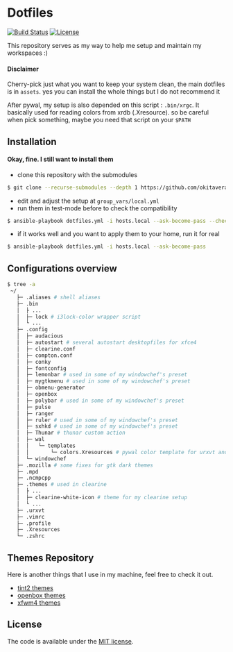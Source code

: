 # Dotfiles

[![Build Status](https://travis-ci.com/okitavera/dotfiles.svg?branch=master)](https://travis-ci.com/okitavera/dotfiles)
[![License](https://img.shields.io/badge/license-MIT-blue.svg)](LICENSE)

This repository serves as my way to help me setup and maintain my workspaces :)

#### Disclaimer

Cherry-pick just what you want to keep your system clean, the main dotfiles is in `assets`.
yes you can install the whole things but I do not recommend it

After pywal, my setup is also depended on this script : `.bin/xrgc`.
It basically used for reading colors from xrdb (.Xresource). so be careful when pick something, maybe you need that script on your `$PATH`

## Installation

#### Okay, fine. I still want to install them

- clone this repository with the submodules

```bash
$ git clone --recurse-submodules --depth 1 https://github.com/okitavera/dotfiles
```

- edit and adjust the setup at `group_vars/local.yml`
- run them in test-mode before to check the compatibility

```bash
$ ansible-playbook dotfiles.yml -i hosts.local --ask-become-pass --check
```

- if it works well and you want to apply them to your home, run it for real

```bash
$ ansible-playbook dotfiles.yml -i hosts.local --ask-become-pass
```

## Configurations overview

```bash
$ tree -a
 ~/
   ├─ .aliases # shell aliases
   ├─ .bin
   │  ├ ...
   │  ├─ lock # i3lock-color wrapper script
   │  └ ...
   ├─ .config
   │  ├─ audacious
   │  ├─ autostart # several autostart desktopfiles for xfce4
   │  ├─ clearine.conf
   │  ├─ compton.conf
   │  ├─ conky
   │  ├─ fontconfig
   │  ├─ lemonbar # used in some of my windowchef's preset
   │  ├─ mygtkmenu # used in some of my windowchef's preset
   │  ├─ obmenu-generator
   │  ├─ openbox
   │  ├─ polybar # used in some of my windowchef's preset
   │  ├─ pulse
   │  ├─ ranger
   │  ├─ ruler # used in some of my windowchef's preset
   │  ├─ sxhkd # used in some of my windowchef's preset
   │  ├─ Thunar # thunar custom action
   │  ├─ wal
   │  │   └─ templates
   │  │       └─ colors.Xresources # pywal color template for urxvt and rofi
   │  └─ windowchef
   ├─ .mozilla # some fixes for gtk dark themes
   ├─ .mpd
   ├─ .ncmpcpp
   ├─ .themes # used in clearine
   │  ├ ...
   │  ├─ clearine-white-icon # theme for my clearine setup
   │  └ ...
   ├─ .urxvt
   ├─ .vimrc
   ├─ .profile
   ├─ .Xresources
   └─ .zshrc
```

## Themes Repository

Here is another things that I use in my machine, feel free to check it out.

- [tint2 themes](https://github.com/okitavera/yuune-tint2-themes)
- [openbox themes](https://github.com/okitavera/yuune-ob-themes)
- [xfwm4 themes](https://github.com/okitavera/yuune-xfwm-themes)

## License

The code is available under the [MIT license](LICENSE).
